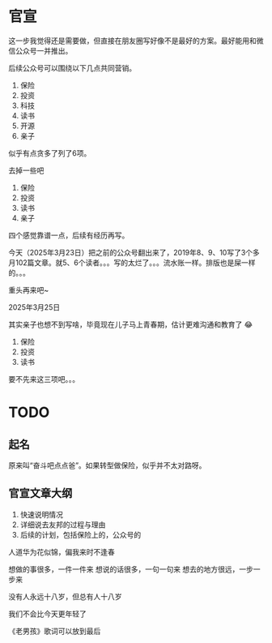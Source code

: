 # 官宣

这一步我觉得还是需要做，但直接在朋友圈写好像不是最好的方案。最好能用和微信公众号一并推出。

后续公众号可以围绕以下几点共同营销。

1. 保险
1. 投资
1. 科技
1. 读书
1. 开源
1. 亲子

似乎有点贪多了列了6项。

去掉一些吧

1. 保险
1. 投资
1. 读书
1. 亲子


四个感觉靠谱一点，后续有经历再写。


今天（2025年3月23日）把之前的公众号翻出来了，2019年8、9、10写了3个多月102篇文章。就5、6个读者。。。写的太烂了。。。流水账一样。排版也是屎一样的。。。

重头再来吧~



2025年3月25日

其实亲子也想不到写啥，毕竟现在儿子马上青春期，估计更难沟通和教育了 :joy:

1. 保险
1. 投资
1. 读书

要不先来这三项吧。。。

# TODO

## 起名

原来叫“奋斗吧点点爸”。如果转型做保险，似乎并不太对路呀。


## 官宣文章大纲

1. 快速说明情况
1. 详细说去友邦的过程与理由
1. 后续的计划，包括保险上的，公众号的



人道华为花似锦，偏我来时不逢春


想做的事很多，一件一件来
想说的话很多，一句一句来
想去的地方很远，一步一步来



没有人永远十八岁，但总有人十八岁

我们不会比今天更年轻了


《老男孩》歌词可以放到最后